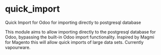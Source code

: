 quick_import
============

Quick Import for Odoo for importing directly to postgresql database

This module aims to allow importing directly to the postgresql database for Odoo, bypassing the built-in Odoo import functionality. Inspired by Magmi for Magento this will allow quick imports of large data sets. Currently vapourware.
